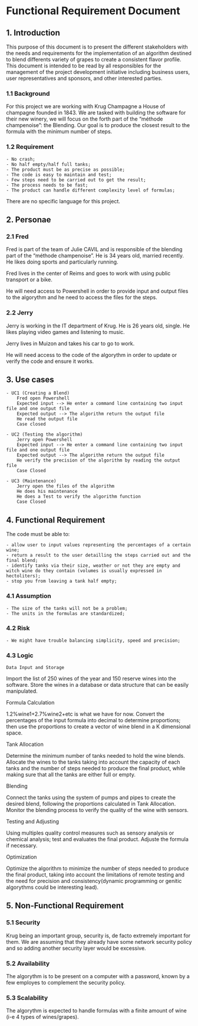 # Functional Requirement Document

## 1. Introduction

This purpose of this document is to present the different stakeholders with the needs and requirements for the implementation of an algorithm destined to blend differents variety of grapes to create a consistent flavor profile.
This document is intended  to be read by all responsibles for the management of the project development initiative including business users, user representatives and sponsors, and other interested parties.

### 1.1 Background

For this project we are working with Krug Champagne a House of champagne founded in 1843. We are tasked with building the software for their new winery, we will focus on the forth part of the “méthode champenoise”: the Blending.
Our goal is to produce the closest result to the formula with the minimum number of steps.

### 1.2 Requirement

    - No crash;
    - No half empty/half full tanks;
    - The product must be as precise as possible;
    - The code is easy to maintain and test;
    - Few steps need to be carried out to get the result;
    - The process needs to be fast;
    - The product can handle different complexity level of formulas;

There are no specific language for this project.

## 2. Personae

### 2.1 Fred

Fred is part of the team of Julie CAVIL and is responsible of the blending part of the “méthode champenoise”. He is 34 years old, married recently. He likes doing sports and particularly running.

Fred lives in the center of Reims and goes to work with using public transport or a bike.

He will need access to Powershell in order to provide input and output files to the algorythm and he need to access the files for the steps.

### 2.2 Jerry

Jerry is working in the IT department of Krug. He is 26 years old, single. He likes playing video games
and listening to music.

Jerry lives in Muizon and takes his car to go to work.

He will need access to the code of the algorythm in order to update or verify the code and ensure it works.

## 3. Use cases

    - UC1 (Creating a Blend)
        Fred open Powershell
        Expected input --> He enter a command line containing two input file and one output file
        Expected output --> The algorithm return the output file
        He read the output file
        Case closed

    - UC2 (Testing the algorithm)
        Jerry open Powershell
        Expected input --> He enter a command line containing two input file and one output file
        Expected output --> The algorithm return the output file
        He verify the precision of the algorithm by reading the output file
        Case Closed
    
    - UC3 (Maintenance)
        Jerry open the files of the algorithm
        He does his maintenance
        He does a Test to verify the algorithm function
        Case Closed

## 4. Functional Requirement

The code must be able to:

    - allow user to input values representing the percentages of a certain wine;
    - return a result to the user detailling the steps carried out and the final blend;
    - identify tanks via their size, weather or not they are empty and witch wine do they contain (volumes is usually expressed in hectoliters);
    - stop you from leaving a tank half empty;

### 4.1 Assumption

    - The size of the tanks will not be a problem;
    - The units in the formulas are standardized;

### 4.2 Risk

    - We might have trouble balancing simplicity, speed and precision;

### 4.3 Logic

    Data Input and Storage

Import the list of 250 wines of the year and 150 reserve wines into the software.
Store the wines in a database or data structure that can be easily manipulated.

Formula Calculation

1.2%wine1+2.7%wine2+etc is what we have for now.
Convert the percentages of the input formula into decimal to determine proportions; then use the proportions to create a vector of wine blend in a K dimensional space.

Tank Allocation

Determine the minimum number of tanks needed to hold the wine blends.
Allocate the wines to the tanks taking into account the capacity of each tanks and the number of steps needed to produce the final product, while making sure that all the tanks are either full or empty.

Blending

Connect the tanks using the system of pumps and pipes to create the desired blend, following the proportions calculated in Tank Allocation.
Monitor the blending process to verify the quality of the wine with sensors.

Testing and Adjusting

Using multiples quality control measures such as sensory analysis or chemical analysis; test and evaluates the final product. Adjuste the formula if necessary.

Optimization

Optimize the algorithm to minimize the number of steps needed to produce the final product, taking into account the limitations of remote testing and the need for precision and consistency(dynamic programming or genitic algorythms could be interesting lead).

## 5. Non-Functional Requirement

### 5.1 Security

Krug being an important group, security is, de facto extremely important for them. We are assuming that they already have some network security policy and so adding another security layer would be excessive.

### 5.2 Availability

The algorythm is to be present on a computer with a password, known by a few employes to complement the security policy.

### 5.3 Scalability

The algorythm is expected to handle formulas with a finite amount of wine (i-e 4 types of wines/grapes).
